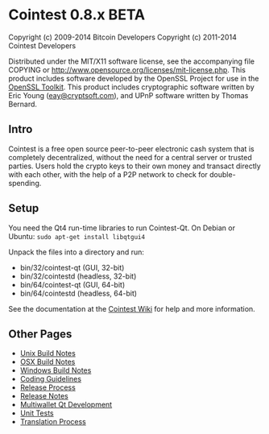 Cointest 0.8.x BETA
====================

Copyright (c) 2009-2014 Bitcoin Developers
Copyright (c) 2011-2014 Cointest Developers

Distributed under the MIT/X11 software license, see the accompanying
file COPYING or http://www.opensource.org/licenses/mit-license.php.
This product includes software developed by the OpenSSL Project for use in the [OpenSSL Toolkit](http://www.openssl.org/). This product includes
cryptographic software written by Eric Young ([eay@cryptsoft.com](mailto:eay@cryptsoft.com)), and UPnP software written by Thomas Bernard.


Intro
---------------------
Cointest is a free open source peer-to-peer electronic cash system that is
completely decentralized, without the need for a central server or trusted
parties.  Users hold the crypto keys to their own money and transact directly
with each other, with the help of a P2P network to check for double-spending.


Setup
---------------------
You need the Qt4 run-time libraries to run Cointest-Qt. On Debian or Ubuntu:
	`sudo apt-get install libqtgui4`

Unpack the files into a directory and run:

- bin/32/cointest-qt (GUI, 32-bit)
- bin/32/cointestd (headless, 32-bit)
- bin/64/cointest-qt (GUI, 64-bit)
- bin/64/cointestd (headless, 64-bit)

See the documentation at the [Cointest Wiki](http://cointest.info)
for help and more information.


Other Pages
---------------------
- [Unix Build Notes](build-unix.md)
- [OSX Build Notes](build-osx.md)
- [Windows Build Notes](build-msw.md)
- [Coding Guidelines](coding.md)
- [Release Process](release-process.md)
- [Release Notes](release-notes.md)
- [Multiwallet Qt Development](multiwallet-qt.md)
- [Unit Tests](unit-tests.md)
- [Translation Process](translation_process.md)
